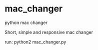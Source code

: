 # mac_changer
python mac changer

Short, simple and responsive mac changer

run:
  python2 mac_changer.py
  
  
